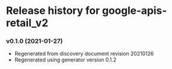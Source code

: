 # Release history for google-apis-retail_v2

### v0.1.0 (2021-01-27)

* Regenerated from discovery document revision 20210126
* Regenerated using generator version 0.1.2

